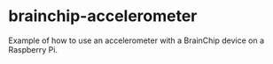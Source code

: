 # brainchip-accelerometer

Example of how to use an accelerometer with a BrainChip device on a Raspberry Pi.
